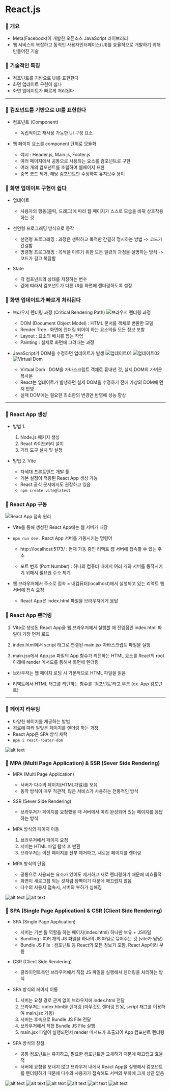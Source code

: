 # React.js

### 📍 개요

- Meta(Facebook)이 개발한 오픈소스 JavaScript 라이브러리
- 웹 서비스의 복잡하고 동적인 사용자인터페이스(UI)를 효율적으로 개발하기 위해 만들어진 기술

### 📍 기술적인 특징

- 컴포넌트를 기반으로 UI를 표현한다
- 화면 업데이트 구현이 쉽다
- 화면 업데이트가 빠르게 처리된다

---

### 📍 컴포넌트를 기반으로 UI를 표현한다

- 컴포넌트 (Component)

  - 독립적이고 재사용 가능한 UI 구성 요소

- 웹 페이지 요소를 component 단위로 모듈화

  - 예시 : Header.js, Main.js, Footer.js
  - 여러 페이지에서 공통으로 사용되는 요소를 컴포넌트로 구현
  - 여러 개의 컴포넌트를 조립하여 웹페이지 표현
  - 중복 코드 제거, 해당 컴포넌트만 수정하여 유지보수 용이

### 📍 화면 업데이트 구현이 쉽다

- 업데이트

  - 사용자의 행동(클릭, 드래그)에 따라 웹 페이지가 스스로 모습을 바꿔 상호작용 하는 것

- 선언형 프로그래밍 방식으로 동작

  - 선언형 프로그래밍 : 과정은 생략하고 목적만 간결히 명시하는 방법 -> 코드가 간결함
  - 명령형 프로그래밍 : 목적을 이루기 위한 모든 일련의 과정을 설명하는 방식 -> 코드가 길고 복잡함

- State

  - 각 컴포넌트의 상태를 저장하는 변수
  - 값에 따라서 컴포넌트가 다른 UI를 화면에 렌더링하도록 설정

### 📍 화면 업데이트가 빠르게 처리된다

- 브라우저 렌더링 과정 (Critical Rendering Path)
  ![브라우저 렌더링 과정](./readme-image/image-1.png)

  - DOM (Document Object Model) : HTML 문서를 객체로 변환한 모델
  - Render Tree : 화면에 렌더링 되어야 하는 요소의들 모든 정보 포함
  - Layout : 요소의 배치를 잡는 작업
  - Painting : 실제로 화면에 그려내는 과정

- JavaScript가 DOM을 수정하면 업데이트가 발생
  ![업데이트01](./readme-image/image-2.png)
  ![업데이트02](./readme-image/image-3.png)
  ![Virtual Dom](./readme-image/image-4.png)

  - Virtual Dom : DOM을 자바스크립트 객체로 흉내낸 것, 실제 DOM의 가벼운 복사본
  - React는 업데이트가 발생하면 실제 DOM을 수정하기 전에 가상의 DOM에 먼저 반영
  - 실제 DOM에는 필요한 최소한의 변경만 반영해 성능 향상

---

### 📍 React App 생성

- 방법 1.

  1. Node.js 패키지 생성
  2. React 라이브러리 설치
  3. 기타 도구 설치 및 설정

- 방법 2. Vite

  - 차세대 프론트엔드 개발 툴
  - 기본 설정이 적용된 React App 생성 가능
  - React 공식 문서에서도 권장하고 있음
  - `npm create vite@latest`

### 📍 React App 구동

![React App 접속 원리](./readme-image/image-5.png)

- Vite를 통해 생성한 React App에는 웹 서버가 내장

- `npm run dev` : React App 서버를 가동시키는 명령어

  - http://localhost:5173/ : 현재 가동 중인 리액트 웹 서버에 접속할 수 있는 주소

  - 포트 번호 (Port Number) : 하나의 컴퓨터 내에서 여러 개의 서버를 동작시키기 위해서 필요한 주소 체계

- 웹 브라우저에서 주소로 접속 = 내컴퓨터(localhost)에서 실행되고 있는 리액트 웹 서버에 접속 요청

  - React App은 index.html 파일을 브라우저에게 응답

### 📍 React App 렌더링

1. Vite로 생성된 React App을 웹 브라우저에서 실행할 때 진입점인 index.html 파일이 가장 먼저 로드

2. index.html에서 script 태그로 연결된 main.jsx 자바스크립트 파일을 실행

3. main.jsx에서 App.jsx 파일의 App 함수가 리턴하는 HTML 요소를 React의 root 아래에 render 메서드를 통해서 화면에 렌더링

- 브라우저는 웹 페이지 로딩 시 기본적으로 HTML 파일을 읽음

- 리액트에서 HTML 태그를 리턴하는 함수를 '컴포넌트'라고 부름 (ex. App 컴포넌트)

---

### 📍 페이지 라우팅

- 다양한 페이지를 제공하는 방법
- 경로에 따라 알맞은 페이지를 렌더링 하는 과정
- React App은 SPA 방식 채택
- `npm i react-router-dom`

![alt text](./readme-image/image-6.png)

### 📍 MPA (Multi Page Application) & SSR (Sever Side Rendering)

- MPA (Multi Page Application)

  - 서버가 다수의 페이지(HTML파일)를 보유
  - 동작 방식이 매우 직관적, 많은 서비스가 사용하는 전통적인 방식

- SSR (Sever Side Rendering)

  - 브라우저가 페이지를 요청했을 때 서버에서 미리 완성되어 있는 페이지를 응답하는 방식

- MPA 방식의 페이지 이동

  1. 브라우저에서 페이지 요청
  2. 서버는 HTML 파일 탐색 후 반환
  3. 브라우저는 이전 페이지를 전부 제거하고, 새로운 페이지를 렌더링

- MPA 방식의 단점

  - 공통으로 사용되는 요소가 있어도 제거하고 새로 렌더링하기 때문에 비효율적
  - 화면이 새로고침 되는 것처럼 깜빡이기 때문에 매끄럽지 않음
  - 다수의 사용자 접속시, 서버의 부하가 심해짐

![alt text](./readme-image/image-7.png)
![alt text](./readme-image/image-8.png)

### 📍 SPA (Single Page Application) & CSR (Client Side Rendering)

- SPA (Single Page Application)

  - 서버는 기본 틀 역할을 하는 페이지(index.html) 하나만 보유 + JS파일
  - Bundling : 여러 개의 JS 파일을 하나의 JS 파일로 묶어주는 것 (vite가 담당)
  - Bundle JS File : 컴포넌트 등 React의 모든 정보가 포함, React App이라 부름

- CSR (Client Side Rendering)

  - 클라이언트측인 브라우저에서 직접 JS 파일을 실행해서 렌더링을 처리하는 방식

- SPA 방식의 페이지 이동

  1. 서버는 요청 경로 관계 없이 브라우저에 index.html 전달
  2. 브라우저는 index.html을 렌더링 (아무것도 렌더링 안됨, script 태그를 이용하여 main.jsx 가동)
  3. 서버는 후속으로 Bundle JS File 전달
  4. 브라우저에서 직접 Bundle JS File 실행
  5. main.jsx 파일이 실행되면서 render 메서드가 호출되어 App 컴포넌트 렌더링

- SPA 방식의 장점
  - 공통 컴포넌트는 유지하고, 필요한 컴포넌트만 교체하기 때문에 매끄럽고 효율적
  - 서버에 요청을 보내지 않고 브라우저 내에서 React App을 실행해서 컴포넌트를 렌더링하기 때문에 다수의 사용자가 접속해도 서버의 부하에 크게 상관 없음

![alt text](./readme-image/image-9.png)
![alt text](./readme-image/image-10.png)
![alt text](./readme-image/image-11.png)
![alt text](./readme-image/image-12.png)
![alt text](./readme-image/image-13.png)
![alt text](./readme-image/image-14.png)
